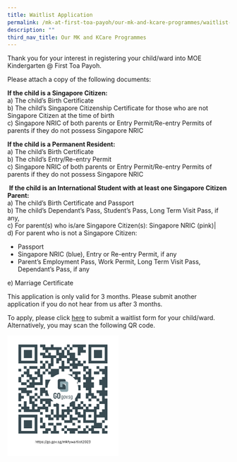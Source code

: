 ```yaml
---
title: Waitlist Application
permalink: /mk-at-first-toa-payoh/our-mk-and-kcare-programmes/waitlist-application/
description: ""
third_nav_title: Our MK and KCare Programmes
---
```

Thank you for your interest in registering your child/ward into MOE Kindergarten @ First Toa Payoh. 

Please attach a copy of the following documents:

**If the child is a Singapore Citizen:**<br>
a) The child’s Birth Certificate  
b) The child’s Singapore Citizenship Certificate for those who are not Singapore Citizen at the time of birth  
c) Singapore NRIC of both parents or Entry Permit/Re-entry Permits of parents if they do not possess Singapore NRIC

**If the child is a Permanent Resident:**<br>
a) The child’s Birth Certificate  
b) The child’s Entry/Re-entry Permit  
c) Singapore NRIC of both parents or Entry Permit/Re-entry Permits of parents if they do not possess Singapore NRIC

 **If the child is an International Student with at least one Singapore Citizen Parent:**<br>
 a) The child’s Birth Certificate and Passport  
b) The child’s Dependant’s Pass, Student’s Pass, Long Term Visit Pass, if any,  
c) For parent(s) who is/are Singapore Citizen(s): Singapore NRIC (pink)|  
d) For parent who is not a Singapore Citizen: 
*   Passport
*   Singapore NRIC (blue), Entry or Re-entry Permit, if any
*   Parent’s Employment Pass, Work Permit, Long Term Visit Pass, Dependant’s Pass, if any

e) Marriage Certificate

This application is only valid for 3 months. Please submit another application if you do not hear from us after 3 months.

To apply, please click [here](https://go.gov.sg/mkfywaitlist2023) to submit a waitlist form for your child/ward. Alternatively, you may scan the following QR code.

<a href="https://go.gov.sg/mkwaitlist2023">
	<img src="/images/MK%40First%20Toa%20Payoh/mkfywaitlist2023.png" style="width:50%"/>
</a>